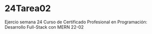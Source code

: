 # 24Tarea02
Ejercio semana 24 Curso de Certificado Profesional en Programación: Desarrollo Full-Stack con MERN 22-02
